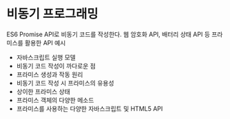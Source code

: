# 비동기 프로그래밍

ES6 Promise API로 비동기 코드를 작성한다.
웹 암호화 API, 배터리 상태 API 등 프라미스를 활용한 API 예시

- 자바스크립트 실행 모델
- 비동기 코드 작성이 까다로운 점
- 프라미스 생성과 작동 원리
- 비동기 코드 작성 시 프라미스의 유용성
- 상이한 프라미스 상태
- 프라미스 객체의 다양한 메소드
- 프라미스를 사용하는 다양한 자바스크립트 및 HTML5 API